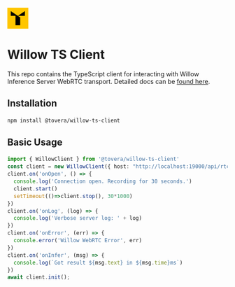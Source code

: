 ![](docs/icon.png)

# Willow TS Client

This repo contains the TypeScript client for interacting with Willow Inference Server WebRTC transport. Detailed docs can be [found here](https://toverainc.github.io/willow-ts-client/).

## Installation

```bash
npm install @tovera/willow-ts-client
```

## Basic Usage

```typescript
import { WillowClient } from '@tovera/willow-ts-client'
const client = new WillowClient({ host: "http://localhost:19000/api/rtc/asr" })
client.on('onOpen', () => {
  console.log('Connection open. Recording for 30 seconds.')
  client.start()
  setTimeout(()=>client.stop(), 30*1000)
})
client.on('onLog', (log) => {
  console.log('Verbose server log: ' + log)
})
client.on('onError', (err) => {
  console.error('Willow WebRTC Error', err)
})
client.on('onInfer', (msg) => {
  console.log(`Got result ${msg.text} in ${msg.time}ms`)
})
await client.init();
```
